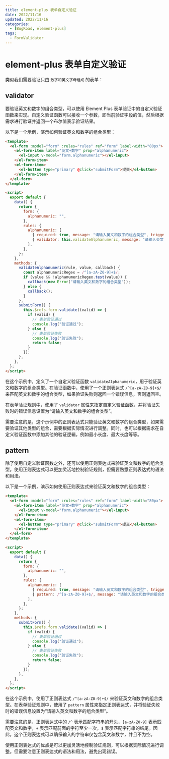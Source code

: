 ```yaml
---
title: element-plus 表单自定义验证
date: 2022/11/16
updated: 2022/11/16
categories:
  - [BugRoad, element-plus]
tags:
  - FormValidator
---
```


# element-plus 表单自定义验证

类似我们需要验证只由 `数字和英文字母组成` 的表单：

## validator

要验证英文和数字的组合类型，可以使用 Element Plus 表单验证中的自定义验证函数来实现。自定义验证函数可以接收一个参数，即当前验证字段的值，然后根据需求进行验证并返回一个布尔值表示验证结果。

以下是一个示例，演示如何验证英文和数字的组合类型：

```html
<template>
  <el-form :model="form" :rules="rules" ref="form" label-width="80px">
    <el-form-item label="英文+数字" prop="alphanumeric">
      <el-input v-model="form.alphanumeric"></el-input>
    </el-form-item>
    <el-form-item>
      <el-button type="primary" @click="submitForm">提交</el-button>
    </el-form-item>
  </el-form>
</template>

<script>
  export default {
    data() {
      return {
        form: {
          alphanumeric: "",
        },
        rules: {
          alphanumeric: [
            { required: true, message: "请输入英文和数字的组合类型", trigger: "blur" },
            { validator: this.validateAlphanumeric, message: "请输入英文和数字的组合类型", trigger: "blur" },
          ],
        },
      };
    },
    methods: {
      validateAlphanumeric(rule, value, callback) {
        const alphanumericRegex = /^[a-zA-Z0-9]+$/;
        if (value && !alphanumericRegex.test(value)) {
          callback(new Error("请输入英文和数字的组合类型"));
        } else {
          callback();
        }
      },
      submitForm() {
        this.$refs.form.validate((valid) => {
          if (valid) {
            // 表单验证通过
            console.log("验证通过");
          } else {
            // 表单验证失败
            console.log("验证失败");
            return false;
          }
        });
      },
    },
  };
</script>
```

在这个示例中，定义了一个自定义验证函数 `validateAlphanumeric`，用于验证英文和数字的组合类型。在验证函数中，使用了一个正则表达式 `/^[a-zA-Z0-9]+$/` 来匹配英文和数字的组合类型，如果验证失败则返回一个错误信息，否则返回空。

在表单验证规则中，使用了 `validator` 属性来指定自定义验证函数，并将验证失败时的错误信息设置为“请输入英文和数字的组合类型”。

需要注意的是，这个示例中的正则表达式只能验证英文和数字的组合类型，如果需要验证其他类型的组合，需要根据实际情况进行调整。同时，也可以根据需求在自定义验证函数中添加其他的验证逻辑，例如最小长度、最大长度等等。

## pattern

除了使用自定义验证函数之外，还可以使用正则表达式来验证英文和数字的组合类型。使用正则表达式可以更加灵活地控制验证规则，但需要熟悉正则表达式的语法和用法。

以下是一个示例，演示如何使用正则表达式来验证英文和数字的组合类型：

```html
<template>
  <el-form :model="form" :rules="rules" ref="form" label-width="80px">
    <el-form-item label="英文+数字" prop="alphanumeric">
      <el-input v-model="form.alphanumeric"></el-input>
    </el-form-item>
    <el-form-item>
      <el-button type="primary" @click="submitForm">提交</el-button>
    </el-form-item>
  </el-form>
</template>

<script>
  export default {
    data() {
      return {
        form: {
          alphanumeric: "",
        },
        rules: {
          alphanumeric: [
            { required: true, message: "请输入英文和数字的组合类型", trigger: "blur" },
            { pattern: /^[a-zA-Z0-9]+$/, message: "请输入英文和数字的组合类型", trigger: "blur" },
          ],
        },
      };
    },
    methods: {
      submitForm() {
        this.$refs.form.validate((valid) => {
          if (valid) {
            // 表单验证通过
            console.log("验证通过");
          } else {
            // 表单验证失败
            console.log("验证失败");
            return false;
          }
        });
      },
    },
  };
</script>
```

在这个示例中，使用了正则表达式 `/^[a-zA-Z0-9]+$/` 来验证英文和数字的组合类型。在表单验证规则中，使用了 `pattern` 属性来指定正则表达式，并将验证失败时的错误信息设置为“请输入英文和数字的组合类型”。

需要注意的是，正则表达式中的 `/^` 表示匹配字符串的开头，`[a-zA-Z0-9]` 表示匹配英文和数字，`+` 表示匹配前面的字符至少一次，`$` 表示匹配字符串的结尾。因此，这个正则表达式可以确保输入的字符串仅包含英文和数字，并且不为空。

使用正则表达式的优点是可以更加灵活地控制验证规则，可以根据实际情况进行调整。但需要注意正则表达式的语法和用法，避免出现错误。
